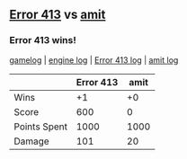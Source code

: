 ## [Error 413](<../../Error 413/README.md>) vs [amit](<../../amit/README.md>)
### Error 413 wins!

[gamelog](<gamelog.json>) | [engine log](<engine>) | [Error 413 log](<Error 413>) | [amit log](<amit>)

|              | Error 413 | amit |
| ------------ | --------- | ---- |
| Wins         |        +1 |   +0 |
| Score        |       600 |    0 |
| Points Spent |      1000 | 1000 |
| Damage       |       101 |   20 |
